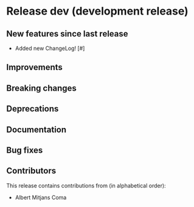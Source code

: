 # Release dev (development release)

## New features since last release

- Added new ChangeLog!
  \[#\]

## Improvements

## Breaking changes

## Deprecations

## Documentation

## Bug fixes

## Contributors

This release contains contributions from (in alphabetical order):

- Albert Mitjans Coma
